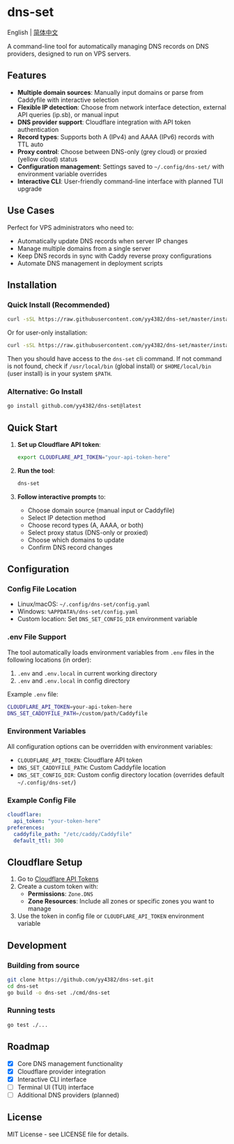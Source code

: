 # dns-set

English | [简体中文](README.zh-CN.md)

A command-line tool for automatically managing DNS records on DNS providers, designed to run on VPS servers.

## Features

- **Multiple domain sources**: Manually input domains or parse from Caddyfile with interactive selection
- **Flexible IP detection**: Choose from network interface detection, external API queries (ip.sb), or manual input
- **DNS provider support**: Cloudflare integration with API token authentication
- **Record types**: Supports both A (IPv4) and AAAA (IPv6) records with TTL auto
- **Proxy control**: Choose between DNS-only (grey cloud) or proxied (yellow cloud) status
- **Configuration management**: Settings saved to `~/.config/dns-set/` with environment variable overrides
- **Interactive CLI**: User-friendly command-line interface with planned TUI upgrade

## Use Cases

Perfect for VPS administrators who need to:
- Automatically update DNS records when server IP changes
- Manage multiple domains from a single server
- Keep DNS records in sync with Caddy reverse proxy configurations
- Automate DNS management in deployment scripts

## Installation

### Quick Install (Recommended)

```bash
curl -sSL https://raw.githubusercontent.com/yy4382/dns-set/master/install.sh | bash
```

Or for user-only installation:
```bash
curl -sSL https://raw.githubusercontent.com/yy4382/dns-set/master/install.sh | bash -s -- --user
```

Then you should have access to the `dns-set` cli command. If not command is not found, check if `/usr/local/bin` (global install) or `$HOME/local/bin` (user install) is in your system `$PATH`.

### Alternative: Go Install

```bash
go install github.com/yy4382/dns-set@latest
```

## Quick Start

1. **Set up Cloudflare API token**:
   ```bash
   export CLOUDFLARE_API_TOKEN="your-api-token-here"
   ```

2. **Run the tool**:
   ```bash
   dns-set
   ```

3. **Follow interactive prompts** to:
   - Choose domain source (manual input or Caddyfile)
   - Select IP detection method
   - Choose record types (A, AAAA, or both)
   - Select proxy status (DNS-only or proxied)
   - Choose which domains to update
   - Confirm DNS record changes

## Configuration

### Config File Location
- Linux/macOS: `~/.config/dns-set/config.yaml`
- Windows: `%APPDATA%/dns-set/config.yaml`
- Custom location: Set `DNS_SET_CONFIG_DIR` environment variable

### .env File Support
The tool automatically loads environment variables from `.env` files in the following locations (in order):
1. `.env` and `.env.local` in current working directory
2. `.env` and `.env.local` in config directory

Example `.env` file:
```bash
CLOUDFLARE_API_TOKEN=your-api-token-here
DNS_SET_CADDYFILE_PATH=/custom/path/Caddyfile
```

### Environment Variables
All configuration options can be overridden with environment variables:

- `CLOUDFLARE_API_TOKEN`: Cloudflare API token
- `DNS_SET_CADDYFILE_PATH`: Custom Caddyfile location
- `DNS_SET_CONFIG_DIR`: Custom config directory location (overrides default `~/.config/dns-set/`)

### Example Config File
```yaml
cloudflare:
  api_token: "your-token-here"
preferences:
  caddyfile_path: "/etc/caddy/Caddyfile"
  default_ttl: 300
```

## Cloudflare Setup

1. Go to [Cloudflare API Tokens](https://dash.cloudflare.com/profile/api-tokens)
2. Create a custom token with:
   - **Permissions**: `Zone.DNS`
   - **Zone Resources**: Include all zones or specific zones you want to manage
3. Use the token in config file or `CLOUDFLARE_API_TOKEN` environment variable

## Development

### Building from source
```bash
git clone https://github.com/yy4382/dns-set.git
cd dns-set
go build -o dns-set ./cmd/dns-set
```

### Running tests
```bash
go test ./...
```

## Roadmap

- [x] Core DNS management functionality
- [x] Cloudflare provider integration
- [x] Interactive CLI interface
- [ ] Terminal UI (TUI) interface
- [ ] Additional DNS providers (planned)

## License

MIT License - see LICENSE file for details.
